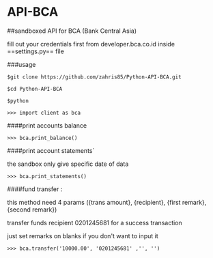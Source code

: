 # API-BCA
##sandboxed API for BCA (Bank Central Asia)

fill out your credentials first from developer.bca.co.id inside ==settings.py== file

###usage

`$git clone https://github.com/zahris85/Python-API-BCA.git`

`$cd Python-API-BCA`

`$python`

`>>> import client as bca`

####print accounts balance

`>>> bca.print_balance()`

####print account statements`

the sandbox only give specific date of data

`>>> bca.print_statements()`

####fund transfer :

this method need 4 params ({trans amount}, {recipient}, {first remark}, {second remark})

transfer funds recipient 0201245681 for a success transaction

just set remarks on blanks if you don't want to input it

`>>> bca.transfer('10000.00', '0201245681' ,'', '')`
